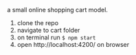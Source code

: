 a small online shopping cart model.

1. clone the repo
2. navigate to cart folder
3. on terminal run
```$ npm start```
4. open http://localhost:4200/ on browser
